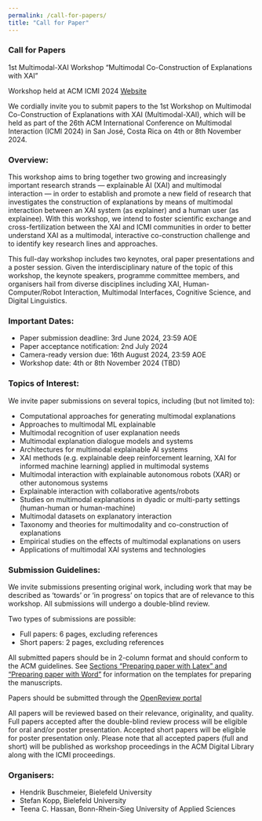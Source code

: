 ```yaml
---
permalink: /call-for-papers/
title: "Call for Paper"
---
```


### Call for Papers
1st Multimodal-XAI Workshop 
“Multimodal Co-Construction of Explanations with XAI”

Workshop held at ACM ICMI 2024
[Website](https://dililab.github.io/multimodal-xai-2024/)


We cordially invite you to submit papers to the 1st Workshop on Multimodal Co-Construction of Explanations with XAI (Multimodal-XAI), which will be held as part of the 26th ACM International Conference on Multimodal Interaction (ICMI 2024) in San José, Costa Rica on 4th or 8th November 2024. 

### Overview:
This workshop aims to bring together two growing and increasingly important research strands — explainable AI (XAI) and multimodal interaction — in order to establish and promote a new field of research that investigates the construction of explanations by means of multimodal interaction between an XAI system (as explainer) and a human user (as explainee). With this workshop, we intend to foster scientific exchange and cross-fertilization between the XAI and ICMI communities in order to better understand XAI as a multimodal, interactive co-construction challenge and to identify key research lines and approaches.

This full-day workshop includes two keynotes, oral paper presentations and a poster session. Given the interdisciplinary nature of the topic of this workshop, the keynote speakers, programme committee members, and organisers hail from diverse disciplines including XAI, Human-Computer/Robot Interaction, Multimodal Interfaces, Cognitive Science, and Digital Linguistics. 

### Important Dates:
*	Paper submission deadline: 3rd June 2024, 23:59 AOE
*	Paper acceptance notification: 2nd July 2024
*	Camera-ready version due: 16th August 2024, 23:59 AOE
*	Workshop date: 4th or 8th November 2024 (TBD)

### Topics of Interest:
We invite paper submissions on several topics, including (but not limited to):
*	Computational approaches for generating multimodal explanations
*	Approaches to multimodal ML explainable
*	Multimodal recognition of user explanation needs 
*	Multimodal explanation dialogue models and systems
*	Architectures for multimodal explainable AI systems
*	XAI methods (e.g. explainable deep reinforcement learning, XAI for informed machine learning) applied in multimodal systems
*	Multimodal interaction with explainable autonomous robots (XAR) or other autonomous systems
*	Explainable interaction with collaborative agents/robots
*	Studies on multimodal explanations in dyadic or multi-party settings (human-human or human-machine)
*	Multimodal datasets on explanatory interaction
*	Taxonomy and theories for multimodality and co-construction of explanations
*	Empirical studies on the effects of multimodal explanations on users
*	Applications of multimodal XAI systems and technologies


### Submission Guidelines:
We invite submissions presenting original work, including work that may be described as ‘towards’ or ‘in progress’ on topics that are of relevance to this workshop. All submissions will undergo a double-blind review.

Two types of submissions are possible:
*	Full papers: 6 pages, excluding references
*	Short papers: 2 pages, excluding references

All submitted papers should be in 2-column format and should conform to the ACM guidelines. See [Sections “Preparing paper with Latex” and “Preparing paper with Word”](https://icmi.acm.org/2024/guidelines/) for information on the templates for preparing the manuscripts.

Papers should be submitted through the [OpenReview portal](https://openreview.net/group?id=ACM.org/ICMI/2024/Workshop/MultimodalXAI)

All papers will be reviewed based on their relevance, originality, and quality. Full papers accepted after the double-blind review process will be eligible for oral and/or poster presentation. Accepted short papers will be  eligible for poster presentation only. Please note that all accepted papers (full and short) will be published as workshop proceedings in the ACM Digital Library along with the ICMI proceedings. 

### Organisers:
*	Hendrik Buschmeier, Bielefeld University
*	Stefan Kopp, Bielefeld University
*	Teena C. Hassan, Bonn-Rhein-Sieg University of Applied Sciences

